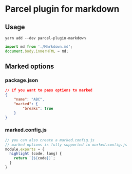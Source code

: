 # Parcel plugin for markdown

## Usage

```
yarn add --dev parcel-plugin-markdown
```

```javascript
import md from './Markdown.md';
document.body.innerHTML = md;
```

## Marked options

### package.json
```json
// If you want to pass options to marked
{
    "name": "ABC",
    "marked": {
        "breaks": true
    }
}
```

### marked.config.js
```javascript
// you can also create a marked.config.js
// marked options is fully supported in marked.config.js
module.exports = {
  highlight (code, lang) {
    return `[${code}]`;
  }
}
```
